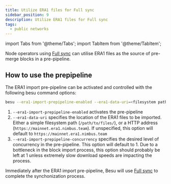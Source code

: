 ```yaml
---
title: Utilize ERA1 files for Full sync
sidebar_position: 9
description: Utilize ERA1 files for Full sync
tags:
  - public networks
---
```


import Tabs from '@theme/Tabs';
import TabItem from '@theme/TabItem';

Node operators using [Full sync](../concepts/node-sync.md#full-synchronization) can utilise ERA1 files as the source of pre-merge blocks in a pre-pipeline.

## How to use the prepipeline

The ERA1 import pre-pipeline can be activated and controlled with the following besu command options:

```bash
besu --era1-import-prepipeline-enabled --era1-data-uri=<filesystem path or http URI> --era1-import-prepipeline-concurrency=1
```

1. `--era1-import-prepipeline-enabled` activates the pre-pipeline
2. `--era1-data-uri` specifies the location of the ERA1 files to be imported. Either a simple filesystem path (`/path/to/files/`), or a HTTP address (`https://mainnet.era1.nimbus.team`). If unspecified, this option will default to `https://mainnet.era1.nimbus.team`
3. `--era1-import-prepipeline-concurrency` specifies the desired level of concurrency in the pre-pipeline. This option will default to 1. Due to a bottleneck in the block import process, this option should probably be left at 1 unless extremely slow download speeds are impacting the process.

Immediately after the ERA1 import pre-pipeline, Besu will use [Full sync](../concepts/node-sync.md#full-synchronization) to complete the synchonization process.